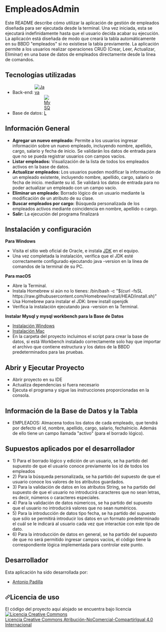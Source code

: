 # EmpleadosAdmin
<p dir="auto">Este README describe cómo utilizar la aplicación de gestión de empleados diseñada para ser ejecutada desde la terminal. Una vez iniciada, esta se ejecutará indefinidamente hasta que el usuario decida acabar su ejecución. La aplicacón está diseñada de modo que creará la tabla automáticamente en su BBDD "empleados" si no existiese la tabla previamente. La aplicación permite a los usuarios realizar operaciones CRUD (Crear, Leer, Actualizar, Eliminar) en una base de datos de empleados directamente desde la línea de comandos.</p>

<!-- Tecnologías Utilizadas -->

<h2 dir="auto">Tecnologías utilizadas</h2>
<ul dir="auto">
	<li>Back-end: <a target="_blank" rel="noopener noreferrer nofollow" href="https://encrypted-tbn0.gstatic.com/images?q=tbn:ANd9GcSTHiXC1J0Tu16Edwsnf83qnm-O3DfPLxYmJw&usqp=CAU"><img src="https://encrypted-tbn0.gstatic.com/images?q=tbn:ANd9GcSTHiXC1J0Tu16Edwsnf83qnm-O3DfPLxYmJw&usqp=CAU" alt="Java" data-canonical-src="https://encrypted-tbn0.gstatic.com/images?q=tbn:ANd9GcSTHiXC1J0Tu16Edwsnf83qnm-O3DfPLxYmJw&usqp=CAU" style="max-width: 7%;"></a>
	<li>Base de datos: <a target="_blank" rel="noopener noreferrer nofollow" href=""><img src="https://encrypted-tbn0.gstatic.com/images?q=tbn:ANd9GcSnO0xHQrNDbCdgefmnjSjUPAMIKBx2F-NOww&usqp=CAU" alt="MySQL" data-canonical-src="" style="max-width: 5%;"></a></li>
</ul>

<!-- Información General -->

<h2 dir="auto">Información General</h2>
<ul dir="auto">
	<li><b>Agregar un nuevo empleado:</b> Permite a los usuarios ingresar información sobre un nuevo empleado, incluyendo nombre, apellido, cargo, salario y fecha de inicio. Se validarán los datos de entrada para que no se pueda registrar usuarios con campos vacíos.</li>
	<li><b>Listar empleados:</b> Visualización de la lista de todos los empleados activos en la base de datos.</li>
	<li><b>Actualizar empleados:</b> Los usuarios pueden modificar la información de un empleado existente, incluyendo nombre, apellido, cargo, salario o fecha de inicio.  mediante su id. Se validará los datos de entrada para no poder actualizar un empleado con un campo vacío.</li>
	<li><b>Eliminar un empleado:</b> Borrado lógico de un usuario mediante la modificación de un atributo de su clase.</li>
	<li><b>Buscar empleados por cargo:</b> Búsqueda personalizada de los empleados activos mediante coincidencia en nombre, apellido o cargo.</li>
    <li><b>Salir:</b> La ejecución del programa finalizará</li>
</ul>

<!-- Instalación y configuración -->

<h2 dir="auto">Instalación y configuración</h2>
<b>Para Windows</b>
<ul dir="auto"><b></b>
	<li>Visita el sitio web oficial de Oracle, e instala  <a href="https://www.oracle.com/java/technologies/downloads/#java17">JDK</a> en el equipo.</li>
	<li>Una vez completada la instalación, verifica que el JDK esté correctamente configurado ejecutando java -version en la línea de comandos de la terminal de su PC.</li>
</ul>
<b>Para macOS</b>
<ul dir="auto">
<li>Abre la Terminal.</li>
<li>Instala Homebrew si aún no lo tienes: /bin/bash -c "$(curl -fsSL https://raw.githubusercontent.com/Homebrew/install/HEAD/install.sh)"</li>
<li>Usa Homebrew para instalar el JDK: brew install openjdk</li>
<li>Verifica la instalación ejecutando java -version en la Terminal.</li>
</ul>

<b>Instalar Mysql y mysql workbench para la Base de Datos</b>
   <ul>
    <li><a href="https://dev.mysql.com/doc/refman/8.0/en/windows-installation.html">Instalación Windows</a></li>
    <li><a href="https://dev.mysql.com/doc/refman/5.7/en/macos-installation-pkg.html">Instalación Mac</a></li>
    <li>En la carpeta del proyecto incluimos el script para crear la base de datos, si está Workbench instalado correctamente solo hay que importar el archivo que contiene estructura y los datos de la BBDD predeterminados para las pruebas.</li>
  </ul>


<!-- EJECUCIÓN -->

<h2 dir="auto">Abrir y Ejecutar Proyecto</h2>
<ul dir="auto">
  	<li>Abrir proyecto en su IDE</li>
	<li>Actualiza dependencias si fuera necesario</li>
	<li>Ejecuta el programa y sigue las instrucciones proporcionadas en la consola.
</ul>

<!-- BBDD -->

<h2 dir="auto">Información de la Base de Datos y la Tabla</h2>
<ul dir="auto">
	<li>EMPLEADOS: Almacena todos los datos de cada empleado, que tendrá por defecto el id, nombre, apellido, cargo, salario, fechaInicio. Además de ello tiene un campo llamada "activo" (para el borrado lógico).</li>
</ul>

<!-- SUPUESTOS -->

<h2 dir="auto">Supuestos aplicados por el desarrollador</h2>
<ul dir="auto">
	<li>1) Para el borrado lógico y edición de un usuario, se ha partido del supuesto de que el usuario conoce previamente los id de todos los empleados</li>
	<li>2) Para la búsqueda personalizada, se ha partido del supuesto de que el usuario conoce los valores de los atributos guardados.</li>
	<li>3) Para la validación de datos en los atributos String, se ha partido del supuesto de que el usuario no introducirá caracteres que no sean letras, es decir, números o caracteres especiales.</li>
    <li>4) Para la validación de datos númericos, se ha partido del supuesto que el usuario no introducirá valores que no sean numéricos.</li>
    <li>5) Para la introducción de datos tipo fecha, se ha partido del supuesto que sólo se permitirá introducir los datos en un formato predeterminado el cuál se le indicará al usuario cada vez que interactúe con este tipo de dato.</li>
    <li>6) Para la introducción de datos en general, se ha partido del supuesto de que no será permitido ingresar campos vacíos, el código tiene la correspondiente lógica implementada para controlar este punto.</li>
</ul>

<!-- DESARROLLADORES -->

<h2 dir="auto">Desarrollador</h2>
<p dir="auto">Esta aplicación ha sido desarrollada por: </p>
<ul dir="auto">
	<li><a href="https://www.linkedin.com/in/antonio-padilla-carrillo" rel="nofollow">Antonio Padilla</a></li>
</ul>

<h2 dir="auto"><a id="user-content-licencia" class="anchor" aria-hidden="true" href="#licencia"><svg class="octicon octicon-link" viewBox="0 0 16 16" version="1.1" width="16" height="16" aria-hidden="true"><path fill-rule="evenodd" d="M7.775 3.275a.75.75 0 001.06 1.06l1.25-1.25a2 2 0 112.83 2.83l-2.5 2.5a2 2 0 01-2.83 0 .75.75 0 00-1.06 1.06 3.5 3.5 0 004.95 0l2.5-2.5a3.5 3.5 0 00-4.95-4.95l-1.25 1.25zm-4.69 9.64a2 2 0 010-2.83l2.5-2.5a2 2 0 012.83 0 .75.75 0 001.06-1.06 3.5 3.5 0 00-4.95 0l-2.5 2.5a3.5 3.5 0 004.95 4.95l1.25-1.25a.75.75 0 00-1.06-1.06l-1.25 1.25a2 2 0 01-2.83 0z"></path></svg></a>Licencia de uso</h2>

<p>El código del proyecto aquí alojado se encuentra bajo licencia <a href="http://creativecommons.org/licenses/by-nc-sa/4.0/" rel="nofollow"><img alt="Licencia Creative Commons" src="https://camo.githubusercontent.com/f05d4039b67688cfdf339d2a445ad686a60551f9891734c418f7096184de5fac/68747470733a2f2f692e6372656174697665636f6d6d6f6e732e6f72672f6c2f62792d6e632d73612f342e302f38387833312e706e67" data-canonical-src="https://i.creativecommons.org/l/by-nc-sa/4.0/88x31.png" style="max-width: 100%;"></a><br> <a href="http://creativecommons.org/licenses/by-nc-sa/4.0/" rel="nofollow">Licencia Creative Commons Atribución-NoComercial-CompartirIgual 4.0 Internacional</a></p>




